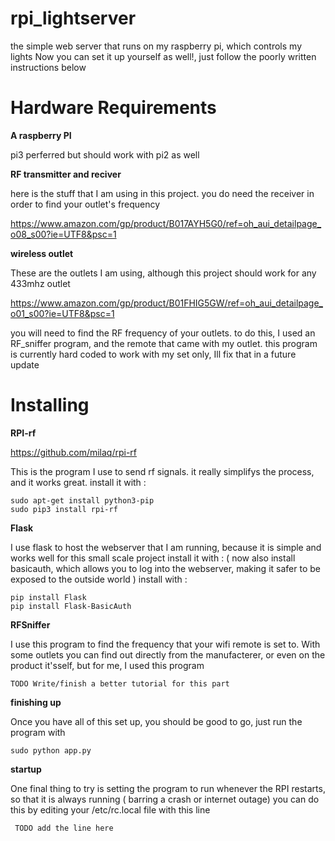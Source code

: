 # rpi_lightserver
the simple web server that runs on my raspberry pi, which controls my lights
Now you can set it up yourself as well!, just follow the poorly written instructions below


# Hardware Requirements

**A raspberry PI**

pi3 perferred but should work with pi2 as well 

**RF transmitter and reciver** 

here is the stuff that I am using in this project. you do need the receiver in order to find your outlet's frequency

https://www.amazon.com/gp/product/B017AYH5G0/ref=oh_aui_detailpage_o08_s00?ie=UTF8&psc=1
 
**wireless outlet**

These are the outlets I am using, although this project should work for any 433mhz outlet

https://www.amazon.com/gp/product/B01FHIG5GW/ref=oh_aui_detailpage_o01_s00?ie=UTF8&psc=1

you will need to find the RF frequency of your outlets. to do this, I used an
RF_sniffer program, and the remote that came with my outlet. this program is 
currently hard coded to work with my set only, Ill fix that in a future update

# Installing

**RPI-rf**

https://github.com/milaq/rpi-rf

This is the program I use to send rf signals. it really simplifys the process, and it works great.
install it with : 
```
sudo apt-get install python3-pip
sudo pip3 install rpi-rf
```

**Flask**

I use flask to host the webserver that I am running, because it is simple and works well for this small scale project
install it  with : ( now also install basicauth, which allows you to log into the webserver, making it safer to be exposed to the outside world ) install with : 
```
pip install Flask
pip install Flask-BasicAuth
```
**RFSniffer**

I use this program to find the frequency that your wifi remote is set to. With some outlets you can find out directly from
the manufacterer, or even on the product it'sself, but for me, I used this program
```
TODO Write/finish a better tutorial for this part
```

**finishing up**

Once you have all of this set up, you should be good to go, just run the program with 
```
sudo python app.py
```

**startup**

One final thing to try is setting the program to run whenever the RPI restarts, so that it is always running ( barring a crash or internet outage)
you can do this by editing your /etc/rc.local file with this line
```
 TODO add the line here
```
